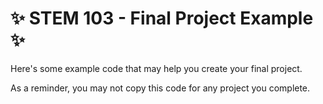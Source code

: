 #  ✨ STEM 103 - Final Project Example ✨

Here's some example code that may help you create your final project. 

As a reminder, you may not copy this code for any project you complete.
